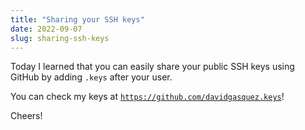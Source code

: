 ```yaml
---
title: "Sharing your SSH keys"
date: 2022-09-07
slug: sharing-ssh-keys
---
```


Today I learned that you can easily share your public SSH keys using GitHub by adding `.keys` after your user.

You can check my keys at [`https://github.com/davidgasquez.keys`](https://github.com/davidgasquez.keys)!

Cheers!
